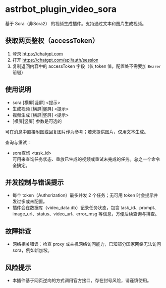# astrbot_plugin_video_sora

基于 Sora（非Sora2） 的视频生成插件。支持通过文本和图片生成视频。

## 获取网页鉴权（accessToken）
1. 登录 https://chatgpt.com
2. 打开 https://chatgpt.com/api/auth/session
3. 复制返回内容中的 accessToken 字段（仅 token 值，配置处不需要加 `Bearer ` 前缀）

## 使用说明
- sora [横屏|竖屏] <提示>
- 生成视频 [横屏|竖屏] <提示>
- 视频生成 [横屏|竖屏] <提示>
- [横屏|竖屏] 参数是可选的

可在消息中直接附图或回复图片作为参考；若未提供图片，仅用文本生成。

查询与重试：
- sora查询 <task_id>  
可用来查询任务状态、重放已生成的视频或重试未完成的任务。总之一个命令全搞定。

## 并发控制与错误提示
- 每个 token（Authorization）最多并发 2 个任务；无可用 token 时会提示并发过多或未配置。
- 插件会在数据库（video_data.db）记录任务状态，包含 task_id、prompt、image_url、status、video_url、error_msg 等信息，方便后续查询与排查。

## 故障排查
- 网络相关错误：检查 proxy 或主机网络访问能力，已知部分国家网络无法访问sora，例如新加坡。

## 风险提示
- 本插件基于网页逆向的方式调用官方接口，存在封号风险，请谨慎使用。


